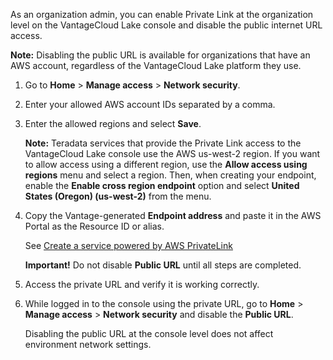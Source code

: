 As an organization admin, you can enable Private Link at the organization level on the VantageCloud Lake console and disable the public internet URL access.

**Note:** Disabling the public URL is available for organizations that have an AWS account, regardless of the VantageCloud Lake platform they use.

1.  Go to **Home** > **Manage access** > **Network security**.


1.  Enter your allowed AWS account IDs separated by a comma.


1.  Enter the allowed regions and select **Save**.

    **Note:** Teradata services that provide the Private Link access to the VantageCloud Lake console use the AWS us-west-2 region. If you want to allow access using a different region, use the **Allow access using regions** menu and select a region. Then, when creating your endpoint, enable the **Enable cross region endpoint** option and select **United States (Oregon) (us-west-2)** from the menu.


1.  Copy the Vantage-generated **Endpoint address** and paste it in the AWS Portal as the Resource ID or alias.

    See [Create a service powered by AWS PrivateLink](https://docs.aws.amazon.com/vpc/latest/privatelink/create-endpoint-service.html)

    **Important!** Do not disable **Public URL** until all steps are completed.


1.  Access the private URL and verify it is working correctly.


1.  While logged in to the console using the private URL, go to **Home** > **Manage access** > **Network security** and disable the **Public URL**.

    Disabling the public URL at the console level does not affect environment network settings.


